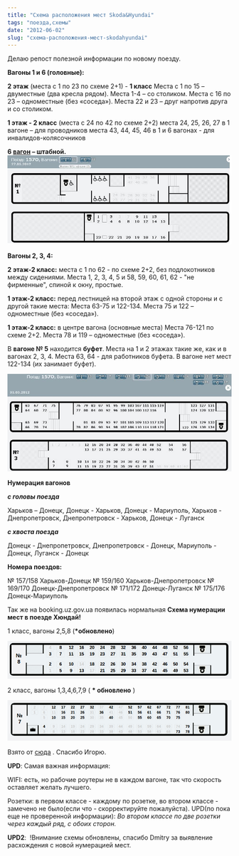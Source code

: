 ```yaml
---
title: "Схема расположения мест Skoda&Hyundai"
tags: "поезда,схемы"
date: "2012-06-02"
slug: "схема-расположения-мест-skodahyundai"
---
```


Делаю репост полезной информации по новому поезду.

**Вагоны 1 и 6 (головные):**

**2 этаж** (места с 1 по 23 по схеме 2+1) - **1 класс** Места с 1 по 15 – двуместные (два кресла рядом). Места 1-4 – со столиком. Места с 16 по 23 – одноместные (без «соседа»). Места 22 и 23 – друг напротив друга и со столиком.

**1 этаж - 2 класс** (места с 24 по 42 по схеме 2+2) места 24, 25, 26, 27 в 1 вагоне – для проводников места 43, 44, 45, 46 в 1 и 6 вагонах - для инвалидов-колясочников

**6 [вагон](https://scbist.com/wiki/7710-vagon.html) – штабной.** ![](images/161_9538.jpg)

**Вагоны 2, 3, 4:**

**2 этаж-2 класс:** места с 1 по 62 - по схеме 2+2, без подлокотников между сидениями. Места 1, 2, 3, 4, 5 и 58, 59, 60, 61, 62 - "не фирменные", спиной к окну, простые.

**1 этаж-2 класс:** перед лестницей на второй этаж с одной стороны и с другой такие места: Места 63-75 и 122-134. Места 75 и 122 – одноместные (без «соседа»).

**1 этаж-2 класс:** в центре вагона (основные места) Места 76-121 по схеме 2+2. Места 78 и 119 – одноместные (без «соседа»).

В **вагоне № 5** находится **буфет**. Места на 1 и 2 этажах такие же, как и в вагонах 2, 3, 4. Места 63, 64 - для работников буфета. В вагоне нет мест 122-134 (их занимает буфет).

![](images/2345212_7669.jpg)

**Нумерация вагонов**

**_с головы поезда_**

Харьков – Донецк, Донецк - Харьков, Донецк - Мариуполь, Харьков - Днепропетровск, Днепропетровск - Харьков, Донецк - Луганск

**_с хвоста поезда_**

Донецк - Днепропетровск, Днепропетровск - Донецк, Мариуполь - Донецк, Луганск - Донецк

**Номера поездов:**

№ 157/158 Харьков-Донецк № 159/160 Харьков-Днепропетровск № 169/170 Донецк-Днепропетровск № 171/172 Донецк-Луганск № 175/176 Донецк-Мариуполь

Так же на booking.uz.gov.ua появилась нормальная **Схема нумерации мест в поезде Хюндай!**

1 класс, вагоны 2,5,8 (**\*обновлено**)

![](images/shema_vagona_hyundai_1.png "shema_vagona_hyundai_1")

2 класс, вагоны 1,3,4,6,7,9 ( **\* обновлено** )

![](images/shema_vagona_hyundai_2.png "shema_vagona_hyundai_2")

Взято от [сюда](https://scbist.com/vysokoskorostnoe-dvizhenie/16540-shema-numeracii-vagonov-poezdov-shkoda.html#post98962 "схема поездов") . Спасибо Игорю.

**UPD**: Самая важная информация:

WIFI: есть, но рабочие роутеры не в каждом вагоне, так что скорость оставляет желать лучшего.

Розетки: в первом классе - каждому по розетке, во втором классе - замечено не было(если что - скорректируйте пожалуйста). UPD(по пока еще не проверенной информации): _Во втором классе по две розетки через каждый ряд, с обоих сторон._

**UPD2**:  !Внимание схемы обновлены, спасибо Dmitry за выявление расхождения с новой нумерацией мест.
